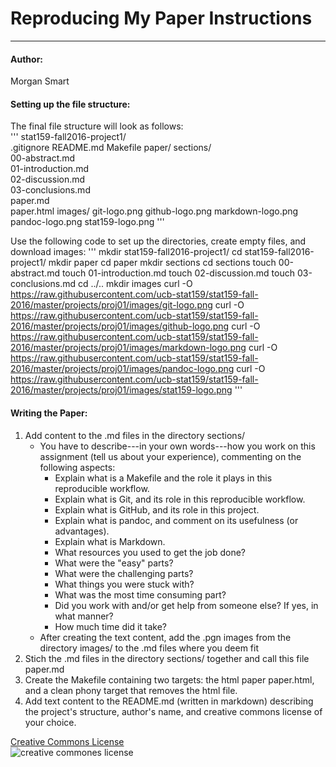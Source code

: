 # Reproducing My Paper Instructions 
 ---
#### Author:   
Morgan Smart
#### Setting up the file structure:
The final file structure will look as follows:    
'''
       stat159-fall2016-project1/    
            .gitignore
            README.md
            Makefile
            paper/
                sections/  
            		00-abstract.md  
            		01-introduction.md   
            		02-discussion.md    
            		03-conclusions.md  
        		paper.md    
        		paper.html
    		images/
        		git-logo.png
        		github-logo.png
        		markdown-logo.png
        		pandoc-logo.png
        		stat159-logo.png
'''

Use the following code to set up the directories, create empty files, and download images:
'''
       mkdir stat159-fall2016-project1/
	    cd stat159-fall2016-project1/
	    mkdir paper
	    cd paper
	    mkdir sections
	    cd sections
	    touch 00-abstract.md
        touch 01-introduction.md
        touch 02-discussion.md
        touch 03-conclusions.md
        cd ../..
	    mkdir images
	    curl -O https://raw.githubusercontent.com/ucb-stat159/stat159-fall-2016/master/projects/proj01/images/git-logo.png
	    curl -O https://raw.githubusercontent.com/ucb-stat159/stat159-fall-2016/master/projects/proj01/images/github-logo.png
	    curl -O https://raw.githubusercontent.com/ucb-stat159/stat159-fall-2016/master/projects/proj01/images/markdown-logo.png
	    curl -O https://raw.githubusercontent.com/ucb-stat159/stat159-fall-2016/master/projects/proj01/images/pandoc-logo.png
	    curl -O https://raw.githubusercontent.com/ucb-stat159/stat159-fall-2016/master/projects/proj01/images/stat159-logo.png
'''

#### Writing the Paper:
1. Add content to the .md files in the directory sections/  
    * You have to describe---in your own words---how you work on this assignment (tell us about your experience), commenting on the following aspects:
        * Explain what is a Makefile and the role it plays in this reproducible workflow.
        * Explain what is Git, and its role in this reproducible workflow.
        * Explain what is GitHub, and its role in this project.
        * Explain what is pandoc, and comment on its usefulness (or advantages).
        * Explain what is Markdown.
        * What resources you used to get the job done?
        * What were the "easy" parts?
        * What were the challenging parts?
        * What things you were stuck with?
        * What was the most time consuming part?
        * Did you work with and/or get help from someone else? If yes, in what manner?
        * How much time did it take?
    * After creating the text content, add the .pgn images from the directory images/ to the .md files where you deem fit
2. Stich the .md files in the directory sections/ together and call this file paper.md
3. Create the Makefile containing two targets: the html paper paper.html, and a clean phony target that removes the html file.
4. Add text content to the README.md (written in markdown) describing the project's structure, author's name, and creative commons license of your choice.
 
[Creative Commons License](https://creativecommons.org/licenses/by-nc/4.0/)  
![creative commones license](https://i.creativecommons.org/l/by-nc/4.0/88x31.png)

